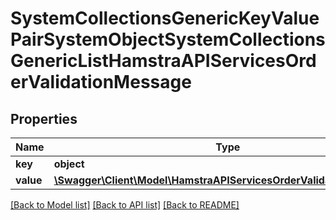 # SystemCollectionsGenericKeyValuePairSystemObjectSystemCollectionsGenericListHamstraAPIServicesOrderValidationMessage

## Properties
Name | Type | Description | Notes
------------ | ------------- | ------------- | -------------
**key** | **object** |  | [optional] 
**value** | [**\Swagger\Client\Model\HamstraAPIServicesOrderValidationMessage[]**](HamstraAPIServicesOrderValidationMessage.md) |  | [optional] 

[[Back to Model list]](../README.md#documentation-for-models) [[Back to API list]](../README.md#documentation-for-api-endpoints) [[Back to README]](../README.md)


